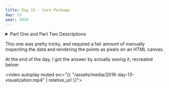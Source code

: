 ```yaml
---
title: Day 13 - Care Package
day: 13
year: 2019
---
```


<details>
    <summary>Part One and Part Two Descriptions</summary>
<article class="day-desc"><h2>--- Day 13: Care Package ---</h2><p>As you ponder the solitude of space and the ever-increasing three-hour roundtrip for messages between you and Earth, you notice that the Space Mail Indicator Light is blinking.  To help keep you sane, the Elves have sent you a care package.</p>
<p>It's a new game for the ship's <a href="https://en.wikipedia.org/wiki/Arcade_cabinet">arcade cabinet</a>! Unfortunately, the arcade is <em>all the way</em> on the other end of the ship. Surely, it won't be hard to build your own - the care package even comes with schematics.</p>
<p>The arcade cabinet runs <a href="https://adventofcode.com/2019/day/9">Intcode</a> software like the game the Elves sent (your puzzle input). It has a primitive screen capable of drawing square <em>tiles</em> on a grid.  The software draws tiles to the screen with output instructions: every three output instructions specify the <code>x</code> position (distance from the left), <code>y</code> position (distance from the top), and <code>tile id</code>. The <code>tile id</code> is interpreted as follows:</p>
<ul>
<li><code>0</code> is an <em>empty</em> tile.  No game object appears in this tile.</li>
<li><code>1</code> is a <em>wall</em> tile.  Walls are indestructible barriers.</li>
<li><code>2</code> is a <em>block</em> tile.  Blocks can be broken by the ball.</li>
<li><code>3</code> is a <em>horizontal paddle</em> tile.  The paddle is indestructible.</li>
<li><code>4</code> is a <em>ball</em> tile.  The ball moves diagonally and bounces off objects.</li>
</ul>
<p>For example, a sequence of output values like <code>1,2,3,6,5,4</code> would draw a <em>horizontal paddle</em> tile (<code>1</code> tile from the left and <code>2</code> tiles from the top) and a <em>ball</em> tile (<code>6</code> tiles from the left and <code>5</code> tiles from the top).</p>
<p>Start the game. <em>How many block tiles are on the screen when the game exits?</em></p>
</article>
<article class="day-desc"><h2 id="part2">--- Part Two ---</h2><p>The game didn't run because you didn't put in any quarters. Unfortunately, you did not bring any <span title="You do have crew quarters, but they won't fit in the machine.">quarters</span>. Memory address <code>0</code> represents the number of quarters that have been inserted; set it to <code>2</code> to play for free.</p>
<p>The arcade cabinet has a <a href="https://en.wikipedia.org/wiki/Joystick">joystick</a> that can move left and right.  The software reads the position of the joystick with input instructions:</p>
<ul>
<li>If the joystick is in the <em>neutral position</em>, provide <code>0</code>.</li>
<li>If the joystick is <em>tilted to the left</em>, provide <code>-1</code>.</li>
<li>If the joystick is <em>tilted to the right</em>, provide <code>1</code>.</li>
</ul>
<p>The arcade cabinet also has a <a href="https://en.wikipedia.org/wiki/Display_device#Segment_displays">segment display</a> capable of showing a single number that represents the player's current score. When three output instructions specify <code>X=-1, Y=0</code>, the third output instruction is not a tile; the value instead specifies the new score to show in the segment display.  For example, a sequence of output values like <code>-1,0,12345</code> would show <code>12345</code> as the player's current score.</p>
<p>Beat the game by breaking all the blocks. <em>What is your score after the last block is broken?</em></p>
</article>
</details>

This one was pretty tricky, and required a fair amount of manually inspecting the data
and rendering the points as pixels on an HTML canvas.

At the end of the day, I got the answer by actually _seeing_ it, recreated below:

<video autoplay muted src="{{ "/assets/media/2019-day-13-visualization.mp4" | relative_url }}">
